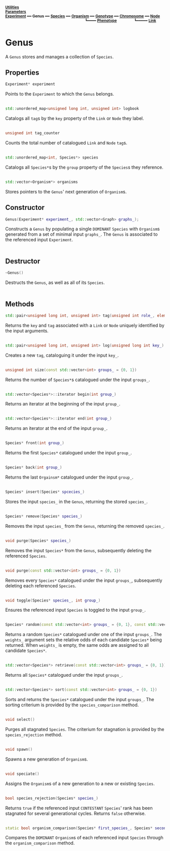 <sub>**[Utilities](utilities.md)**</sub>  
<sub>**[Parameters](parameters.md)**</sub>  
<sub>**[Experiment](experiment.md)** ━━ **Genus** ━━ **[Species](species.md)** ━━ **[Organism](organism.md)** ━━ **[Genotype](genotype.md)** ━━ **[Chromosome](chromosome.md)** ━━ **[Node](node.md)**</sub>  
&nbsp;&nbsp;&nbsp;&nbsp;&nbsp;&nbsp;&nbsp;&nbsp;&nbsp;&nbsp;&nbsp;&nbsp;&nbsp;&nbsp;&nbsp;&nbsp;&nbsp;&nbsp;&nbsp;&nbsp;&nbsp;&nbsp;&nbsp;&nbsp;&nbsp;&nbsp;&nbsp;&nbsp;&nbsp;&nbsp;&nbsp;&nbsp;&nbsp;&nbsp;&nbsp;&nbsp;&nbsp;&nbsp;&nbsp;&nbsp;&nbsp;&nbsp;&nbsp;&nbsp;&nbsp;&nbsp;&nbsp;&nbsp;&nbsp;&nbsp;&nbsp;&nbsp;&nbsp;&nbsp;&nbsp;&nbsp;&nbsp;&nbsp;&nbsp;&nbsp;&nbsp;&nbsp;&nbsp;
<sup>┗━━━━ **[Phenotype](phenotype.md)**</sup>
&nbsp;&nbsp;&nbsp;&nbsp;&nbsp;&nbsp;&nbsp;&nbsp;&nbsp;&nbsp;&nbsp;&nbsp;
<sup>┗━━━━━ **[Link](link.md)**</sup>  

# Genus

A `Genus` stores and manages a collection of `Species`.


## Properties

```C++
Experiment* experiment
```

Points to the `Experiment` to which the `Genus` belongs.  
&nbsp;


```C++
std::unordered_map<unsigned long int, unsigned int> logbook
```

Catalogs all `tag`s by the `key` property of the `Link` or `Node` they label.  
&nbsp;


```C++
unsigned int tag_counter
```

Counts the total number of catalogued `Link` and `Node` `tag`s.  
&nbsp;


```C++
std::unordered_map<int, Species*> species
```

Catalogs all `Species*`s by the `group` property of the `Species`s they reference.  
&nbsp;


```C++
std::vector<Organism*> organisms
```

Stores pointers to the `Genus`' next generation of `Organism`s.
&nbsp;


## Constructor

```C++
Genus(Experiment* experiment_, std::vector<Graph> graphs_);
```

Constructs a `Genus` by populating a single `DOMINANT` `Species` with `Organism`s generated from a set of minimal input `graphs_`. The `Genus` is associated to the referenced input `Experiment`.  
&nbsp;


## Destructor

```C++
~Genus()
```

Destructs the `Genus`, as well as all of its `Species`.  
&nbsp;


## Methods

```C++
std::pair<unsigned long int, unsigned int> tag(unsigned int role_, element_type type_, unsigned int source_tag_, unsigned int target_tag_)
```

Returns the `key` and `tag` associated with a `Link` or `Node` uniquely identified by the input arguments.  
&nbsp;


```C++
std::pair<unsigned long int, unsigned int> log(unsigned long int key_)
```

Creates a new `tag`, cataloguing it under the input `key_`.  
&nbsp;


```C++
unsigned int size(const std::vector<int> groups_ = {0, 1})
```

Returns the number of `Species*`s catalogued under the input `groups_`.  
&nbsp;


```C++
std::vector<Species*>::iterator begin(int group_)
```

Returns an iterator at the beginning of the input `group_`.  
&nbsp;


```C++
std::vector<Species*>::iterator end(int group_)
```

Returns an iterator at the end of the input `group_`.  
&nbsp;


```C++
Species* front(int group_)
```

Returns the first `Species*` catalogued under the input `group_`.  
&nbsp;


```C++
Species* back(int group_)
```

Returns the last `Orgainsm*` catalogued under the input `group_`.  
&nbsp;


```C++
Species* insert(Species* spcecies_)
```

Stores the input `species_` in the `Genus`, returning the stored `species_`.  
&nbsp;


```C++
Species* remove(Species* species_)
```

Removes the input `species_` from the `Genus`, returning the removed `species_`.  
&nbsp;


```C++
void purge(Species* species_)
```

Removes the input `Species*` from the `Genus`, subsequently deleting the referenced `Species`.  
&nbsp;


```C++
void purge(const std::vector<int> groups_ = {0, 1})
```

Removes every `Species*` catalogued under the input `groups_`, subsequently deleting each referenced `Species`.  
&nbsp;


```C++
void toggle(Species* species_, int group_)
```

Ensures the referenced input `Species` is toggled to the input `group_`.  
&nbsp;


```C++
Species* random(const std::vector<int> groups_ = {0, 1}, const std::vector<double> weights_ = {})
```

Returns a random `Species*` catalogued under one of the input `groups_`. The `weights_` argument sets the relative odds of each candidate `Species*` being returned. When `weights_` is empty, the same odds are assigned to all candidate `Species*`.  
&nbsp;


```C++
std::vector<Species*> retrieve(const std::vector<int> groups_ = {0, 1})
```

Returns all `Species*` catalogued under the input `groups_`.  
&nbsp;


```C++
std::vector<Species*> sort(const std::vector<int> groups_ = {0, 1})
```

Sorts and returns the `Species*` catalogued under the input `groups_`. The sorting criterium is provided by the `species_comparison` method.  
&nbsp;


```C++
void select()
```

Purges all stagnated `Species`. The criterium for stagnation is provided by the `species_rejection` method.  
&nbsp;


```C++
void spawn()
```

Spawns a new generation of `Organism`s.  
&nbsp;


```C++
void speciate()
```

Assigns the `Organism`s of a new generation to a new or existing `Species`.  
&nbsp;


```C++
bool species_rejection(Species* species_)
```

Returns `true` if the referenced input `CONTESTANT` `Species`' rank has been stagnated for several generational cycles. Returns `false` otherwise.  
&nbsp;


```C++
static bool organism_comparison(Species* first_species_, Species* second_species_)
```

Compares the `DOMINANT` `Organism`s of each referenced input `Species` through the `organism_comparison` method.  
&nbsp;
